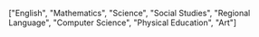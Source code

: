 ["English", "Mathematics", "Science", "Social Studies", "Regional Language", "Computer Science", "Physical Education", "Art"]